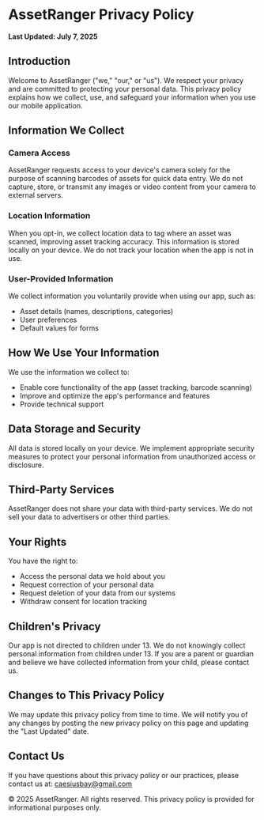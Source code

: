 # AssetRanger Privacy Policy

**Last Updated: July 7, 2025**

## Introduction

Welcome to AssetRanger ("we," "our," or "us"). We respect your privacy and are committed to protecting your personal data. This privacy policy explains how we collect, use, and safeguard your information when you use our mobile application.

## Information We Collect

### Camera Access
AssetRanger requests access to your device's camera solely for the purpose of scanning barcodes of assets for quick data entry. We do not capture, store, or transmit any images or video content from your camera to external servers.

### Location Information
When you opt-in, we collect location data to tag where an asset was scanned, improving asset tracking accuracy. This information is stored locally on your device. We do not track your location when the app is not in use.

### User-Provided Information
We collect information you voluntarily provide when using our app, such as:
- Asset details (names, descriptions, categories)
- User preferences
- Default values for forms

## How We Use Your Information

We use the information we collect to:
- Enable core functionality of the app (asset tracking, barcode scanning)
- Improve and optimize the app's performance and features
- Provide technical support

## Data Storage and Security

All data is stored locally on your device. We implement appropriate security measures to protect your personal information from unauthorized access or disclosure.

## Third-Party Services

AssetRanger does not share your data with third-party services. We do not sell your data to advertisers or other third parties.

## Your Rights

You have the right to:
- Access the personal data we hold about you
- Request correction of your personal data
- Request deletion of your data from our systems
- Withdraw consent for location tracking

## Children's Privacy

Our app is not directed to children under 13. We do not knowingly collect personal information from children under 13. If you are a parent or guardian and believe we have collected information from your child, please contact us.

## Changes to This Privacy Policy

We may update this privacy policy from time to time. We will notify you of any changes by posting the new privacy policy on this page and updating the "Last Updated" date.

## Contact Us

If you have questions about this privacy policy or our practices, please contact us at:
caesiusbay@gmail.com

© 2025 AssetRanger. All rights reserved. This privacy policy is provided for informational purposes only.
